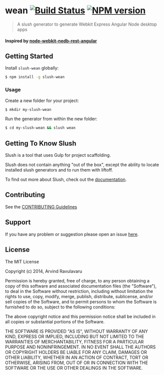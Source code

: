 # wean [![Build Status](https://secure.travis-ci.org/arvindr21/slush-wean.png?branch=master)](https://travis-ci.org/arvindr21/slush-wean) [![NPM version](https://badge-me.herokuapp.com/api/npm/slush-wean.png)](http://badges.enytc.com/for/npm/slush-wean)

> A slush generator to generate Webkit Express Angular Node desktop apps

#### Inspired by [node-webkit-nedb-rest-angular](https://github.com/buberdds/node-webkit-nedb-rest-angular)

## Getting Started

Install `slush-wean` globally:

```bash
$ npm install -g slush-wean
```

### Usage

Create a new folder for your project:

```bash
$ mkdir my-slush-wean
```

Run the generator from within the new folder:

```bash
$ cd my-slush-wean && slush wean
```

## Getting To Know Slush

Slush is a tool that uses Gulp for project scaffolding.

Slush does not contain anything "out of the box", except the ability to locate installed slush generators and to run them with liftoff.

To find out more about Slush, check out the [documentation](https://github.com/klei/slush).

## Contributing

See the [CONTRIBUTING Guidelines](https://github.com/arvindr21/slush-wean/blob/master/CONTRIBUTING.md)

## Support
If you have any problem or suggestion please open an issue [here](https://github.com/arvindr21/slush-wean/issues).

## License 

The MIT License

Copyright (c) 2014, Arvind Ravulavaru

Permission is hereby granted, free of charge, to any person
obtaining a copy of this software and associated documentation
files (the "Software"), to deal in the Software without
restriction, including without limitation the rights to use,
copy, modify, merge, publish, distribute, sublicense, and/or sell
copies of the Software, and to permit persons to whom the
Software is furnished to do so, subject to the following
conditions:

The above copyright notice and this permission notice shall be
included in all copies or substantial portions of the Software.

THE SOFTWARE IS PROVIDED "AS IS", WITHOUT WARRANTY OF ANY KIND,
EXPRESS OR IMPLIED, INCLUDING BUT NOT LIMITED TO THE WARRANTIES
OF MERCHANTABILITY, FITNESS FOR A PARTICULAR PURPOSE AND
NONINFRINGEMENT. IN NO EVENT SHALL THE AUTHORS OR COPYRIGHT
HOLDERS BE LIABLE FOR ANY CLAIM, DAMAGES OR OTHER LIABILITY,
WHETHER IN AN ACTION OF CONTRACT, TORT OR OTHERWISE, ARISING
FROM, OUT OF OR IN CONNECTION WITH THE SOFTWARE OR THE USE OR
OTHER DEALINGS IN THE SOFTWARE.

